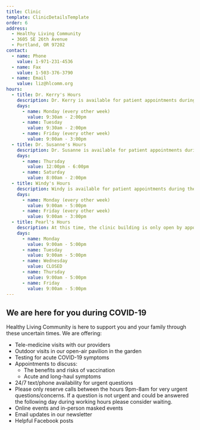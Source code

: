 ```yaml
---
title: Clinic
template: ClinicDetailsTemplate
order: 6
address:
  - Healthy Living Community
  - 3605 SE 26th Avenue
  - Portland, OR 97202
contact:
  - name: Phone
    value: 1-971-231-4536
  - name: Fax
    value: 1-503-376-3790
  - name: Email
    value: liz@hlcomm.org
hours:
  - title: Dr. Kerry's Hours
    description: Dr. Kerry is available for patient appointments during the following hours
    days:
      - name: Monday (every other week)
        value: 9:30am - 2:00pm
      - name: Tuesday
        value: 9:30am - 2:00pm
      - name: Friday (every other week)
        value: 9:00am - 3:00pm
  - title: Dr. Susanne's Hours
    description: Dr. Susanne is available for patient appointments during the following hours
    days:
      - name: Thursday
        value: 12:00pm - 6:00pm
      - name: Saturday
        value: 8:00am - 2:00pm
  - title: Windy's Hours
    description: Windy is available for patient appointments during the following hours
    days:
      - name: Monday (every other week)
        value: 9:00am - 5:00pm
      - name: Friday (every other week)
        value: 9:00am - 3:00pm
  - title: Pearl's Hours
    description: At this time, the clinic building is only open by appointment (no walk-in). Please contact Pearl in the Patient Portal to schedule a time to purchase supplements or other services.
    days:
      - name: Monday
        value: 9:00am - 5:00pm
      - name: Tuesday
        value: 9:00am - 5:00pm
      - name: Wednesday
        value: CLOSED
      - name: Thursday
        value: 9:00am - 5:00pm
      - name: Friday
        value: 9:00am - 5:00pm
---
```


<section>

## We are here for you during COVID-19

Healthy Living Community is here to support you and your family through these uncertain times. We are offering:

- Tele-medicine visits with our providers
- Outdoor visits in our open-air pavilion in the garden
- Testing for acute COVID-19 symptoms
- Appointments to discuss:
  - The benefits and risks of vaccination
  - Acute and long-haul symptoms
- 24/7 text/phone availability for urgent questions
- Please only reserve calls between the hours 9pm-8am for very urgent questions/concerns. If a question is not urgent and could be answered the following day during working hours please consider waiting.
- Online events and in-person masked events
- Email updates in our newsletter
- Helpful Facebook posts

</section>
